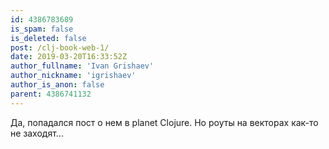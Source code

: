 ```yaml
---
id: 4386783689
is_spam: false
is_deleted: false
post: /clj-book-web-1/
date: 2019-03-20T16:33:52Z
author_fullname: 'Ivan Grishaev'
author_nickname: 'igrishaev'
author_is_anon: false
parent: 4386741132
---
```


<p>Да, попадался пост о нем в planet Clojure. Но роуты на векторах как-то не заходят...</p>
